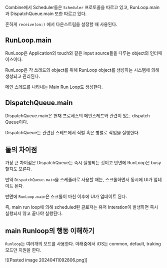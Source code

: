 Combine에서 Scheduler들은 `Scheduler` 프로토콜을 따르고 있고, RunLoop.main과 DispatchQueue.main 또한 따르고 있다.

흔하게 `receive(on:)` 에서 다운스트림을 설정할 때 사용된다.

## RunLoop.main
RunLoop은 Application의 touch와 같은 input source들을 다루는 object의 인터페이스이다.

RunLoop은 각 쓰레드의 object를 위해 RunLoop object를 생성하는 시스템에 의해 생성되고 관리된다.

메인 스레드를 나타내는 Main Run Loop도 생성한다.
## DispatchQueue.main
DispatchQueue.main은 현재 프로세스의 메인스레드와 관련이 있는 dispatch Queue이다.

DispatchQueue는 관련된 스레드에서 직렬 혹은 병렬로 작업을 실행한다.
## 둘의 차이점
가장 큰 차이점은 DispatchQueue는 즉시 실행되는 것이고 반면에 RunLoop은 busy할지도 모른다.

만약 `DispatchQueue.main`을 스케줄러로 사용할 때는, 스크롤하면서 동시에 UI가 업데이트 된다.

반면에 `RunLoop.main`은 스크롤이 마친 이후에 UI가 업데이트 된다.

즉, main run loop에 의해 scheduled된 클로저는 유저 Interation이 발생하면 즉시 실행되지 않고 끝나야 실행된다.

## main Runloop의 행동 이해하기
`Runloop`는 여러개의 모드를 사용한다. 아래중에서 iOS는 common, default, traking 모드만 지원을 한다.

![[Pasted image 20240411092806.png]]
